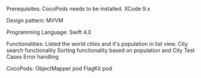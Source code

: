 Prerequisites:
	CocoPods needs to be installed.
	XCode 9.x
	
Design pattern:
	MVVM

Programming Language:
	Swift 4.0

Functionalities:
	Listed the world cities and it's population in list view.
	City search functionality 
	Sorting functionality based on population and City
	Test Cases
	Error handling

CocoPods:
	ObjectMapper pod
	FlagKit pod
